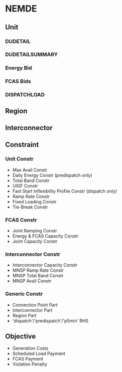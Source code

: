 # NEMDE

## Unit

### DUDETAIL

### DUDETAILSUMMARY

### Energy Bid

### FCAS Bids

### DISPATCHLOAD

## Region

## Interconnector

## Constraint

### Unit Constr
- Max Avail Constr
- Daily Energy Constr (predispatch only)
- Total Band Constr
- UIGF Constr
- Fast Start Inflexibility Profile Constr (dispatch only)
- Ramp Rate Constr
- Fixed Loading Constr
- Tie-Break Constr

### FCAS Constr
- Joint Ramping Constr
- Energy & FCAS Capacity Constr
- Joint Capacity Constr

### Interconnector Constr
- Interconnector Capacity Constr
- MNSP Ramp Rate Constr
- MNSP Total Band Constr
- MNSP Avail Constr

### Generic Constr
- Connection Point Part
- Interconnector Part
- Region Part
- 'dispatch'/'predispatch'/'p5min' RHS

## Objective
- Generation Costs
- Scheduled Load Payment
- FCAS Payment
- Violation Penalty